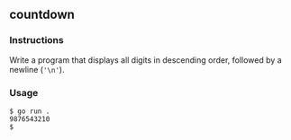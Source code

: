 ## countdown

### Instructions

Write a program that displays all digits in descending order, followed by a newline (`'\n'`).

### Usage

```console
$ go run .
9876543210
$
```